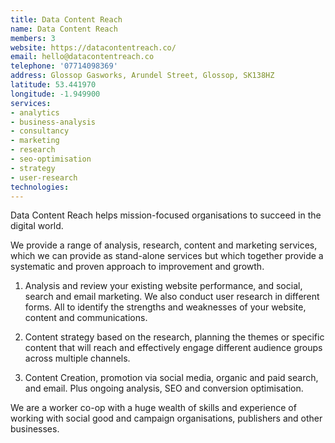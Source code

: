 ```yaml
---
title: Data Content Reach
name: Data Content Reach
members: 3
website: https://datacontentreach.co/
email: hello@datacontentreach.co
telephone: '07714098369'
address: Glossop Gasworks, Arundel Street, Glossop, SK138HZ
latitude: 53.441970
longitude: -1.949900
services:
- analytics
- business-analysis
- consultancy
- marketing
- research
- seo-optimisation
- strategy
- user-research
technologies:
---
```


Data Content Reach helps mission-focused organisations to succeed in the digital world.

We provide a range of analysis, research, content and marketing services, which we can provide as stand-alone services but which together provide a systematic and proven approach to improvement and growth.

1) Analysis and review your existing website performance, and social, search and email marketing. We also conduct user research in different forms. All to identify the strengths and weaknesses of your website, content and communications.

2) Content strategy based on the research, planning the themes or specific content that will reach and effectively engage different audience groups across multiple channels.

3) Content Creation, promotion via social media, organic and paid search, and email. Plus ongoing analysis, SEO and conversion optimisation.

We are a worker co-op with a huge wealth of skills and experience of working with social good and campaign organisations, publishers and other businesses.
